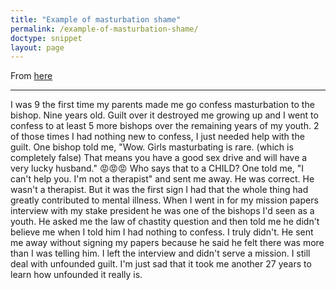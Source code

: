 ```yaml
---
title: "Example of masturbation shame"
permalink: /example-of-masturbation-shame/
doctype: snippet
layout: page
---
```


From [here](https://www.reddit.com/r/exmormon/comments/92xyrj/my_first_confession_to_a_bishop_age_9/)

---

I was 9 the first time my parents made me go confess masturbation to the bishop. Nine years old. Guilt over it destroyed me growing up and I went to confess to at least 5 more bishops over the remaining years of my youth. 2 of those times I had nothing new to confess, I just needed help with the guilt. One bishop told me, "Wow. Girls masturbating is rare. (which is completely false) That means you have a good sex drive and will have a very lucky husband." 😡😡😡 Who says that to a CHILD? One told me, "I can't help you. I'm not a therapist" and sent me away. He was correct. He wasn't a therapist. But it was the first sign I had that the whole thing had greatly contributed to mental illness. When I went in for my mission papers interview with my stake president he was one of the bishops I'd seen as a youth. He asked me the law of chastity question and then told me he didn't believe me when I told him I had nothing to confess. I truly didn't. He sent me away without signing my papers because he said he felt there was more than I was telling him. I left the interview and didn't serve a mission. I still deal with unfounded guilt. I'm just sad that it took me another 27 years to learn how unfounded it really is.
